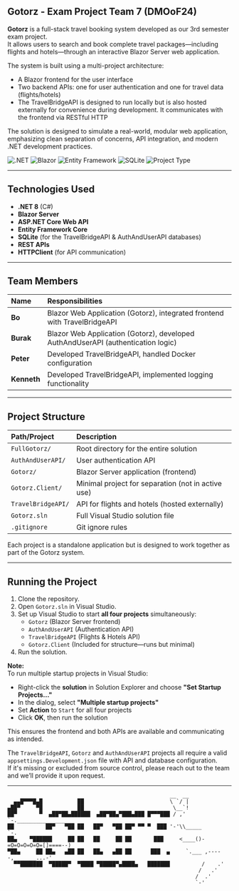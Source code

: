 ## Gotorz - Exam Project Team 7 (DMOoF24)

**Gotorz** is a full-stack travel booking system developed as our 3rd semester exam project.  
It allows users to search and book complete travel packages—including flights and hotels—through an interactive Blazor Server web application.

The system is built using a multi-project architecture:
- A Blazor frontend for the user interface
- Two backend APIs: one for user authentication and one for travel data (flights/hotels)
- The TravelBridgeAPI is designed to run locally but is also hosted externally for convenience during development. It communicates with the frontend via RESTful HTTP

The solution is designed to simulate a real-world, modular web application, emphasizing clean separation of concerns, API integration, and modern .NET development practices.

![.NET](https://img.shields.io/badge/.NET-8.0-blueviolet)
![Blazor](https://img.shields.io/badge/Blazor-Server-green)
![Entity Framework](https://img.shields.io/badge/Entity_Framework-Core-blue)
![SQLite](https://img.shields.io/badge/SQLite-DB-lightgrey)
![Project Type](https://img.shields.io/badge/Project-Exam--Final-orange)

---

## Technologies Used

- **.NET 8** (C#)
- **Blazor Server**
- **ASP.NET Core Web API**
- **Entity Framework Core**
- **SQLite** (for the TravelBridgeAPI & AuthAndUserAPI databases)
- **REST APIs**
- **HTTPClient** (for API communication)

---

## Team Members

| Name        | Responsibilities                                                                 |
|:------------|:----------------------------------------------------------------------------------|
| **Bo**      | Blazor Web Application (Gotorz), integrated frontend with TravelBridgeAPI        |
| **Burak**   | Blazor Web Application (Gotorz), developed AuthAndUserAPI (authentication logic) |
| **Peter**   | Developed TravelBridgeAPI, handled Docker configuration                          |
| **Kenneth** | Developed TravelBridgeAPI, implemented logging functionality                     |

---

## Project Structure

| Path/Project           | Description                                             |
|:------------------------|:--------------------------------------------------------|
| `FullGotorz/`          | Root directory for the entire solution                 |
| `AuthAndUserAPI/`      | User authentication API                                |
| `Gotorz/`              | Blazor Server application (frontend)                   |
| `Gotorz.Client/`       | Minimal project for separation (not in active use)     |
| `TravelBridgeAPI/`     | API for flights and hotels (hosted externally)         |
| `Gotorz.sln`           | Full Visual Studio solution file                       |
| `.gitignore`           | Git ignore rules                                       |

Each project is a standalone application but is designed to work together as part of the Gotorz system.

---

## Running the Project

1. Clone the repository.
2. Open `Gotorz.sln` in Visual Studio.
3. Set up Visual Studio to start **all four projects** simultaneously:
   - `Gotorz` (Blazor Server frontend)
   - `AuthAndUserAPI` (Authentication API)
   - `TravelBridgeAPI` (Flights & Hotels API)
   - `Gotorz.Client` (Included for structure—runs but minimal)
4. Run the solution.

**Note:**  
To run multiple startup projects in Visual Studio:
- Right-click the **solution** in Solution Explorer and choose **"Set Startup Projects..."**  
- In the dialog, select **"Multiple startup projects"**  
- Set **Action** to `Start` for all four projects  
- Click **OK**, then run the solution

This ensures the frontend and both APIs are available and communicating as intended.

The `TravelBridgeAPI`,  `Gotorz` and `AuthAndUserAPI` projects all require a valid `appsettings.Development.json` file with API and database configuration.  
If it's missing or excluded from source control, please reach out to the team and we’ll provide it upon request.
 
---

```
                                                   __  __
  ▄▄█▀▀▀█▄█           ██                           \ `/ |
▄██▀     ▀█           ██                            \__`!
██▀       ▀  ▄██▀██▄██████  ▄██▀██▄▀███▄███ █▀▀▀███ / ,' `-.__________________
██          ██▀   ▀██ ██   ██▀   ▀██ ██▀ ▀▀ ▀  ███ '-'\\_____                  `-.
██▄    ▀██████     ██ ██   ██     ██ ██       ███     <____()-=O=O=O=O=O=[]====--)
▀██▄     ██ ██▄   ▄██ ██   ██▄   ▄██ ██      ███  ▄     `.___ ,-----,_______...-'
  ▀▀███████  ▀█████▀  ▀████ ▀█████▀▄████▄   ███████          /    .'
                                                            /   .'
                                                           /  .'
                                                           `-'
```